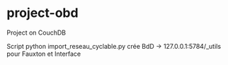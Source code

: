 # project-obd
Project on CouchDB

Script python import_reseau_cyclable.py crée BdD -> 127.0.0.1:5784/_utils pour Fauxton et Interface
